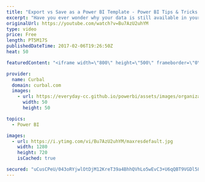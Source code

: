 ```yaml
---
title: "Export vs Save as a Power BI Template - Power BI Tips & Tricks #31"
excerpt: "Have you ever wonder why your data is still available in your Power BI file when you saved it as a template?  There are two ways to create a Power BI Template: Export and Save As. In this video I show you the difference between them.   Looking for a download file? Go to our Download Center: https://curbal.com/donwload-center"
originalUrl: https://youtube.com/watch?v=Bu7AzU2uhYM
type: video
price: Free
length: PT5M17S
publishedDateTime: 2017-02-06T19:26:50Z
heat: 50

featuredContent: "<iframe width=\"800\" height=\"500\" frameborder=\"0\" src=\"https://www.youtube.com/embed/Bu7AzU2uhYM\" allow=\"accelerometer; autoplay; encrypted-media; gyroscope; picture-in-picture\" allowfullscreen></iframe>"

provider:
  name: Curbal
  domain: curbal.com
  images:
    - url: https://everyday-cc.github.io/powerbi/assets/images/organizations/curbal.com-50x50.jpg
      width: 50
      height: 50

topics:
  - Power BI

images:
  - url: https://i.ytimg.com/vi/Bu7AzU2uhYM/maxresdefault.jpg
    width: 1280
    height: 720
    isCached: true

secured: "uCusCPeU/043oRYjwlOtDjM12KreT39a4BhhQVhLo5wEvC3+U6qQBT9VGDl58OlqWzygrZOMltyjsU8ZDr7F8E3VRzKYfkGs6ZJ5/sCvzdIunzZVAQgkp76A1FaVxbavad5q257/s2mBijNPrJlT6oW8TQ1v0yAyV4pn7zsfDFW6i31NIGmtK9Pz8V8PfDhZzoqUzYSIqLHV+Si7FuuBhd6vZeSfa4pDx4nwq/wdMqBnqmqasnS93dhbVe9f1zLptyIrCQmtnvVSIe49C5qfxahUSGx0/oRUnKnOVEpT5usXqmqOwrZmYNs/UXL29aL3gn8pMfYRlqxJOPWTXNnL7nNYcf8pI0bbbZMHsRjDUmFupcMGU/VZMBshkNsiPEkhEETAOSGmpM9ACpTE1FhfSVdeLCEQlb0kNuLZaJD5jMo=;74Gp0OIsXPBgppu8omJvIg=="
---
```


